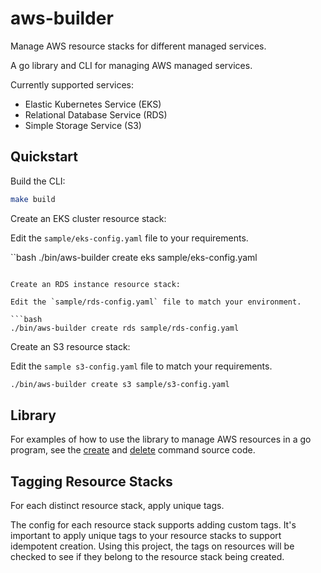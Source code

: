 # aws-builder

Manage AWS resource stacks for different managed services.

A go library and CLI for managing AWS managed services.

Currently supported services:
* Elastic Kubernetes Service (EKS)
* Relational Database Service (RDS)
* Simple Storage Service (S3)

## Quickstart

Build the CLI:

```bash
make build
```

Create an EKS cluster resource stack:

Edit the `sample/eks-config.yaml` file to your requirements.

``bash
./bin/aws-builder create eks sample/eks-config.yaml
```

Create an RDS instance resource stack:

Edit the `sample/rds-config.yaml` file to match your environment.

```bash
./bin/aws-builder create rds sample/rds-config.yaml
```

Create an S3  resource stack:

Edit the `sample s3-config.yaml` file to match your requirements.

```bash
./bin/aws-builder create s3 sample/s3-config.yaml
```

## Library

For examples of how to use the library to manage AWS resources in a go program,
see the [create](cmd/aws-builder/cmd/create.go) and
[delete](cmd/aws-builder/cmd/delete.go) command source code.

## Tagging Resource Stacks

For each distinct resource stack, apply unique tags.

The config for each resource stack supports adding custom tags.  It's important
to apply unique tags to your resource stacks to support idempotent creation.
Using this project, the tags on resources will be checked to see if they belong
to the resource stack being created.


